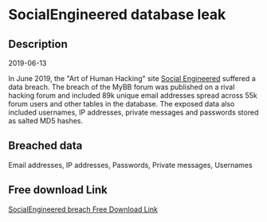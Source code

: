 # SocialEngineered database leak

## Description

2019-06-13

In June 2019, the &quot;Art of Human Hacking&quot; site <a href="https://socialengineered.net" target="_blank" rel="noopener">Social Engineered</a> suffered a data breach. The breach of the MyBB forum was published on a rival hacking forum and included 89k unique email addresses spread across 55k forum users and other tables in the database. The exposed data also included usernames, IP addresses, private messages and passwords stored as salted MD5 hashes.

## Breached data

Email addresses, IP addresses, Passwords, Private messages, Usernames

## Free download Link

[SocialEngineered breach Free Download Link](https://link-to.net/1229997/73.10605387310154/dynamic/?r=aHR0cHM6Ly93d3cubWVkaWFmaXJlLmNvbS92aWV3LzV2bnJ3aFJ4ZWYxazN6VC9zb2NpYWxlbmdpbmVlcmVkLm5ldC9maWxl)